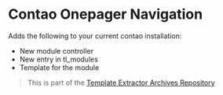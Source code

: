 # Contao Onepager Navigation

Adds the following to your current contao installation:
- New module controller
- New entry in tl_modules
- Template for the module

> This is part of the [Template Extractor Archives Repository](https://gitlab.lupcom.de/jbath/template-extractor-archives)